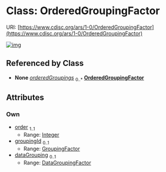 
# Class: OrderedGroupingFactor




URI: [https://www.cdisc.org/ars/1-0/OrderedGroupingFactor](https://www.cdisc.org/ars/1-0/OrderedGroupingFactor)


[![img](https://yuml.me/diagram/nofunky;dir:TB/class/[DataGroupingFactor]<dataGrouping%200..1-++[OrderedGroupingFactor&#124;order:integer],[GroupingFactor]<groupingId%200..1-%20[OrderedGroupingFactor],[Analysis]++-%20orderedGroupings%200..*>[OrderedGroupingFactor],[GroupingFactor],[DataGroupingFactor],[Analysis])](https://yuml.me/diagram/nofunky;dir:TB/class/[DataGroupingFactor]<dataGrouping%200..1-++[OrderedGroupingFactor&#124;order:integer],[GroupingFactor]<groupingId%200..1-%20[OrderedGroupingFactor],[Analysis]++-%20orderedGroupings%200..*>[OrderedGroupingFactor],[GroupingFactor],[DataGroupingFactor],[Analysis])

## Referenced by Class

 *  **None** *[orderedGroupings](orderedGroupings.md)*  <sub>0..\*</sub>  **[OrderedGroupingFactor](OrderedGroupingFactor.md)**

## Attributes


### Own

 * [order](order.md)  <sub>1..1</sub>
     * Range: [Integer](types/Integer.md)
 * [groupingId](groupingId.md)  <sub>0..1</sub>
     * Range: [GroupingFactor](GroupingFactor.md)
 * [dataGrouping](dataGrouping.md)  <sub>0..1</sub>
     * Range: [DataGroupingFactor](DataGroupingFactor.md)
